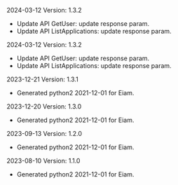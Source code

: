 2024-03-12 Version: 1.3.2
- Update API GetUser: update response param.
- Update API ListApplications: update response param.


2024-03-12 Version: 1.3.2
- Update API GetUser: update response param.
- Update API ListApplications: update response param.


2023-12-21 Version: 1.3.1
- Generated python2 2021-12-01 for Eiam.

2023-12-20 Version: 1.3.0
- Generated python2 2021-12-01 for Eiam.

2023-09-13 Version: 1.2.0
- Generated python2 2021-12-01 for Eiam.

2023-08-10 Version: 1.1.0
- Generated python2 2021-12-01 for Eiam.

